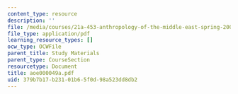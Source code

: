 ```yaml
---
content_type: resource
description: ''
file: /media/courses/21a-453-anthropology-of-the-middle-east-spring-2004/379b7b17b23101b65f0d98a523dd8db2_aoe000049a.pdf
file_type: application/pdf
learning_resource_types: []
ocw_type: OCWFile
parent_title: Study Materials
parent_type: CourseSection
resourcetype: Document
title: aoe000049a.pdf
uid: 379b7b17-b231-01b6-5f0d-98a523dd8db2
---
```

